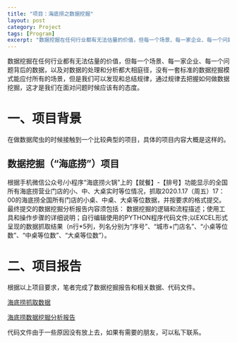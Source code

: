 ```yaml
---
title: "项目：海底捞之数据挖掘"
layout: post
category: Project
tags: [Program]
excerpt: "数据挖掘在任何行业都有无法估量的价值，但每一个场景、每一家企业、每一个问题背后的数据，以及对数据的处理和分析都大相庭径，没有一套标准的数据挖掘模式能应付所有的场景，但是我们可以发现和总结规律，通过规律去把握如何做数据挖掘，这才是我们在面对问题时候应该有的态度。"
---
```


数据挖掘在任何行业都有无法估量的价值，但每一个场景、每一家企业、每一个问题背后的数据，以及对数据的处理和分析都大相庭径，没有一套标准的数据挖掘模式能应付所有的场景，但是我们可以发现和总结规律，通过规律去把握如何做数据挖掘，这才是我们在面对问题时候应该有的态度。

# 一、项目背景
在做数据爬虫的时候接触到一个比较典型的项目，具体的项目内容大概是这样的。

## 数据挖掘（“海底捞”）项目
根据手机微信公众号/小程序“海底捞火锅”上的【就餐】-【排号】功能显示的全国所有海底捞营业门店的小、中、大桌实时等位情况，抓取2020.1.17（周五）17：00的海底捞全国所有门店的小桌、中桌、大桌等位数据，并按要求的格式提交。
最终提交的数据挖掘分析报告内容须包括： 数据挖掘的逻辑和流程描述；使用工具和操作步骤的详细说明；自行编辑使用的PYTHON程序代码文件;以EXCEL形式呈现的数据抓取结果（n行*5列，列名分别为“序号”、“城市+门店名”、“小桌等位数”、“中桌等位数”、“大桌等位数”）。

# 二、项目报告
根据以上项目要求，笔者完成了数据挖掘报告和相关数据、代码文件。

[海底捞抓取数据](https://github.com/xianba/xianba.github.com/blob/master/assets/file/haidilao/Haidilao.xls)

[海底捞数据挖掘分析报告](https://github.com/xianba/xianba.github.com/blob/master/assets/file/haidilao/%E6%B5%B7%E5%BA%95%E6%8D%9E%E6%95%B0%E6%8D%AE%E6%8C%96%E6%8E%98%E5%88%86%E6%9E%90%E6%8A%A5%E5%91%8A.pdf)

代码文件由于一些原因没有放上去，如果有需要的朋友，可以私下联系。
